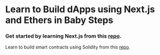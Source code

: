 # Learn to Build dApps using Next.js and Ethers in Baby Steps

### Get started by learning Next.js from this [repo](https://github.com/panacloud-modern-global-apps/nextjs).

Learn to build smart contracts using Solidity from this [repo](https://github.com/panacloud-modern-global-apps/defi-dapps-solidity-smart-contracts).
